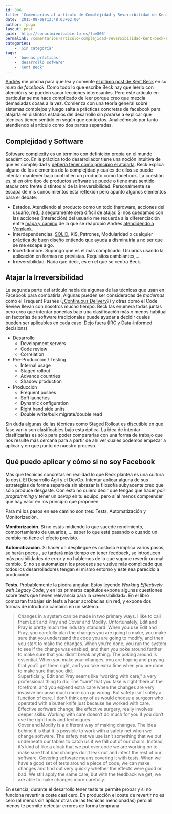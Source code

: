 ```yaml
---
id: 806
title: 'Comentarios al artículo de Complejidad y Reversibilidad de Kent Beck'
date: '2015-08-09T13:48:03+02:00'
author: fpuga
layout: post
guid: 'http://conocimientoabierto.es/?p=806'
permalink: /comentarios-articulo-complejidad-reversibilidad-kent-beck/806/
categories:
    - 'Sin categoría'
tags:
    - 'buenas prácticas'
    - 'desarrollo sofware'
    - 'Kent Beck'
---
```


[Andrés](http://nosolosoftware.com/) me pincha para que lea y comente [el último post de Kent Beck](http://nosolosoftware.com/complejidad-y-reversibilidad/) en su *muro de facebook*. Como todo lo que escribe Beck hay que leerlo con atención y se pueden sacar lecciones interesantes. Pero este artículo en particular se me hace complicado de leer porque creo que mezcla demasiadas cosas a la vez. Comienza con una teoría general sobre sistemas complejos y luego salta a prácticas concretas de facebook para atajarla en distintos estadios del desarrollo sin pararse a explicar que técnicas tienen sentido en según que contextos. Analicémoslo por tanto atendiendo al artículo como dos partes separadas.

## Complejidad y Software

[Software complexity](https://en.wikipedia.org/wiki/Programming_complexity) es un término con definición propia en el mundo académico. En la práctica todo desarrollador tiene una noción intuitiva de que es complejidad y [debería tener como principio el atajarla](http://nosolosoftware.com/compilaciones/del-software/#principles). Beck explica alguno de los elementos de la complejidad y cuales de ellos se puede intentar mantener bajo control en un producto como facebook. La cuestión es, si en otro tipo de productos software se puede o tiene más sentido atacar otro frente distintos al de la irreversibilidad. Personalmente se escapa de mis conocimientos esta reflexión pero apunto algunos elementos para el debate:

- Estados. Atendiendo al producto como un todo (hardware, acciones del usuario, red,..) seguramente será difícil de atajar. Si nos quedamos con las acciones (interacción) del usuario me recuerda a la diferenciación entre [mapa y camino](http://nosolosoftware.com/glosario/mapa-vs-camino/) de la que se reapropió Andrés [atendidendo a Verplank](http://nosolosoftware.com/bill-verplank/).
- Interdependencias. [SOLID](https://en.wikipedia.org/wiki/SOLID_(object-oriented_design)), KIS, Patrones, Modularidad o cualquier [práctica de buen diseño](http://www.artima.com/weblogs/viewpost.jsp?thread=331531) entiendo que ayuda a disminuirla a no ser que se me escape algo.
- Incertidumbre. Supongo que es el más complicado. Usuarios usando la aplicación en formas no previstas. Requisitos cambiantes,…
- Irreversibilidad. Nada que decir, es en el que se centra Beck.

## Atajar la Irreversibilidad

La segunda parte del artículo habla de algunas de las técnicas que usan en Facebook para combatirla. Algunas pueden ser consideradas de *modernas* como el Frequent Pushes (¿[Continuous Delivery](http://www.thoughtworks.com/continuous-delivery)?) y otras como el Code Review llevan con nosotros mucho tiempo. Beck las enumera todas juntas pero creo que intentar ponerlas bajo una clasificación más o menos habitual en factorías de software tradicionales puede ayudar a decidir cuales pueden ser aplicables en cada caso. Dejo fuera (IRC y Data-informed decisions)

- Desarrollo 
    - Development servers
    - Code review
    - Correlation
- Pre-Producción / Testing 
    - Internal usage
    - Staged rollout
    - Advance countries
    - Shadow production
- Producción 
    - Frequent pushes
    - Soft launches
    - Dynamic configuration
    - Right hand side units
    - Double write/bulk migrate/double read

Sin duda algunas de las técnicas como Staged Rollout es discutible en que fase van y son clasificables bajo esta óptica. La idea de intentar clasificarlas es sólo para poder compararlas con una forma de trabajo que nos resulte más cercana para a partir de ahí ver cuales podemos empezar a aplicar y en que punto de nuestro proceso.

## Qué puedo aplicar y cómo si no soy Facebook

Más que técnicas concretas en realidad lo que Beck plantea es una cultura (o dos). El Desarrollo Ágil y el DevOp. Intentar aplicar alguna de sus estrategias de forma separada sin abrazar la filosofía subyacente creo que sólo produce desgaste. Con esto no quiero decir que tengas que hacer *pair programming* y tener un *devop* en tu equipo, pero sí al menos comprender que hay valor en los principio que proponen.

Para mi los pasos en ese camino son tres: Tests, Automatización y Monitorización.

**Monitorización**. Si no estás midiendo lo que sucede rendimiento, comportamiento de usuarios, … saber lo que está pasando o cuando un cambio no tiene el efecto previsto.

**Automatización**. Si hacer un despliegue es costoso e implica varios pasos, se harán pocos , se tardará más tiempo en tener feedback, se introducen más posibilidades de error y no hablemos de lo que supone revertir un mal cambio. Si no se automatizan los procesos se vuelve más complicado que todos los desarrolladores tengan el mismo entorno y este sea parecido a producción.

**Tests**. Probablemente la piedra angular. Estoy leyendo *Working Effectively with Legacy Code*, y en los primeros capítulos expone algunas cuestiones sobre tests que tienen relevancia para la «reversibilidad». En el libro comparan trabajar sin tests a hacer acrobacias sin red, y expone dos formas de introducir cambios en un sistema.

> Changes in a system can be made in two primary ways. I like to call them Edit and Pray and Cover and Modify. Unfortunately, Edit and Pray is pretty much the industry standard. When you use Edit and Pray, you carefully plan the changes you are going to make, you make sure that you understand the code you are going to modify, and then you start to make the changes. When you’re done, you run the system to see if the change was enabled, and then you poke around further to make sure that you didn’t break anything. The poking around is essential. When you make your changes, you are hoping and praying that you’ll get them right, and you take extra time when you are done to make sure that you did.  
> Superficially, Edit and Pray seems like “working with care,” a very professional thing to do. The “care” that you take is right there at the forefront, and you expend extra care when the changes are very invasive because much more can go wrong. But safety isn’t solely a function of care. I don’t think any of us would choose a surgeon who operated with a butter knife just because he worked with care. Effective software change, like effective surgery, really involves deeper skills. Working with care doesn’t do much for you if you don’t use the right tools and techniques.  
> Cover and Modify is a different way of making changes. The idea behind it is that it is possible to work with a safety net when we change software. The safety net we use isn’t something that we put underneath our tables to catch us if we fall out of our chairs. Instead, it’s kind of like a cloak that we put over code we are working on to make sure that bad changes don’t leak out and infect the rest of our software. Covering software means covering it with tests. When we have a good set of tests around a piece of code, we can make changes and find out very quickly whether the effects were good or bad. We still apply the same care, but with the feedback we get, we are able to make changes more carefully.

En esencia, durante el desarrollo tener tests te permite probar y si no funciona revertir a coste casi cero. En producción el coste de revertir no es cero (al menos sin aplicar otras de las técnicas mencionadas) pero al menos te permite detectar errores de forma temprana.